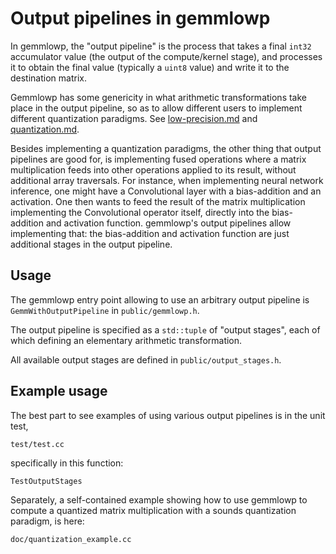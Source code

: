# Output pipelines in gemmlowp

In gemmlowp, the "output pipeline" is the process that takes a final `int32`
accumulator value (the output of the compute/kernel stage), and processes it to
obtain the final value (typically a `uint8` value) and write it to the
destination matrix.

Gemmlowp has some genericity in what arithmetic transformations take place in
the output pipeline, so as to allow different users to implement different
quantization paradigms. See [low-precision.md](low-precision.md) and
[quantization.md](quantization.md).

Besides implementing a quantization paradigms, the other thing that output
pipelines are good for, is implementing fused operations where a matrix
multiplication feeds into other operations applied to its result, without
additional array traversals. For instance, when implementing neural network
inference, one might have a Convolutional layer with a bias-addition and an
activation. One then wants to feed the result of the matrix multiplication
implementing the Convolutional operator itself, directly into the bias-addition
and activation function. gemmlowp's output pipelines allow implementing that:
the bias-addition and activation function are just additional stages in the
output pipeline.

## Usage

The gemmlowp entry point allowing to use an arbitrary output pipeline is
`GemmWithOutputPipeline` in `public/gemmlowp.h`.

The output pipeline is specified as a `std::tuple` of "output stages", each of
which defining an elementary arithmetic transformation.

All available output stages are defined in `public/output_stages.h`.

## Example usage

The best part to see examples of using various output pipelines is in the unit
test,

```
test/test.cc
```

specifically in this function:

```
TestOutputStages
```

Separately, a self-contained example showing how to use gemmlowp to compute a
quantized matrix multiplication with a sounds quantization paradigm, is here:

`doc/quantization_example.cc`

